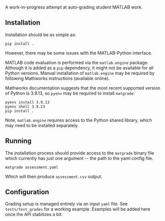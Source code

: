 A work-in-progress attempt at auto-grading student MATLAB work.

## Installation

Installation should be as simple as:

```
pip install .
```

However, there may be some issues with the MATLAB-Python interface.

MATLAB code evaluation is performed via the `matlab.engine` package. Although it is added as a `pip` dependency, it might not be available for all Python versions. Manual installation of `matlab.engine` may be required by following Mathworks instructions (available online).

Mathworks documentation suggests that the most recent supported version of Python is 3.9.13, so `pyenv` may be required to install `matgrade`.

```
pyenv install 3.9.13
pyenv shell 3.9.13
pip install .
```
Note, `matlab.engine` requires access to the Python shared library, which may need to be installed separately.

## Running

The installation process should provide access to the `matgrade` binary file which currently has just one argument -- the path to the yaml config file.

```
matgrade assessment.yaml
```

Which will then produce `assessment.csv` output.

## Configuration

Grading setup is managed entirely via an input `yaml` file. See `tests/test_grades` for a working example. Examples will be added here once the API stabilizes a bit.
